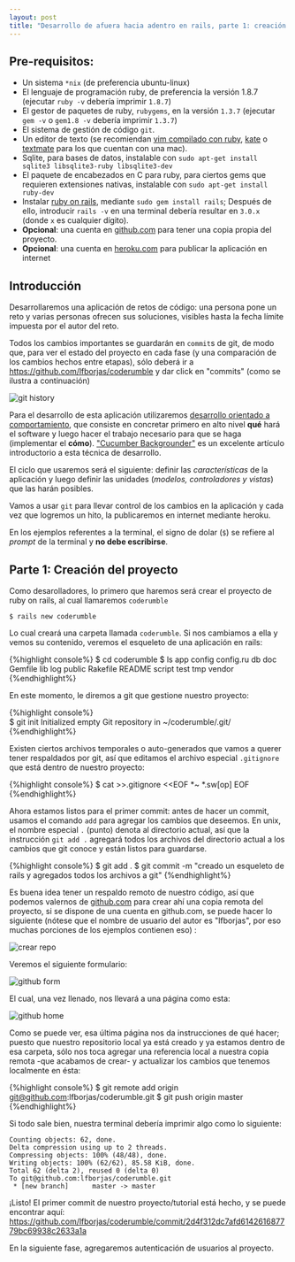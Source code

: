 ```yaml
---
layout: post
title: "Desarrollo de afuera hacia adentro en rails, parte 1: creación del proyecto"
---
```


## Pre-requisitos:

* Un sistema `*nix` (de preferencia ubuntu-linux)
* El lenguaje de programación ruby, de preferencia la versión 1.8.7 (ejecutar `ruby -v` debería imprimir `1.8.7`)
* El gestor de paquetes de ruby, `rubygems`, en la versión `1.3.7` (ejecutar `gem -v` o `gem1.8 -v` debería imprimir `1.3.7`)
* El sistema de gestión de código `git`.
* Un editor de texto (se recomiendan [vim compilado con ruby](http://www.ozmox.com/2010/08/22/compile-your-own-vim/), [kate](http://kate-editor.org/about-kate/) o [textmate](http://macromates.com/) para los que cuentan con una mac).
* Sqlite, para bases de datos, instalable con `sudo apt-get install sqlite3 libsqlite3-ruby libsqlite3-dev`
* El paquete de encabezados en C para ruby, para ciertos gems que requieren extensiones nativas, instalable con `sudo apt-get install ruby-dev`
* Instalar [ruby on rails](http://rubyonrails.org/), mediante `sudo gem install rails`; Después de ello, introducir `rails -v` en una terminal debería resultar en `3.0.x` (donde `x` es cualquier dígito).
* **Opcional**: una cuenta en [github.com](https://github.com) para tener una copia propia del proyecto.
* **Opcional**: una cuenta en [heroku.com](http://heroku.com/) para publicar la aplicación en internet

## Introducción

Desarrollaremos una aplicación de retos de código: una persona pone un reto y varias personas ofrecen sus soluciones, visibles hasta la fecha límite impuesta por el autor del reto.

Todos los cambios importantes se guardarán en `commit`s de git, de modo que, para ver el estado del proyecto en cada fase (y una comparación de los cambios hechos entre etapas), sólo deberá ir a <https://github.com/lfborjas/coderumble> y dar click en "commits" (como se ilustra a continuación)

![git history](http://farm5.static.flickr.com/4064/5152071063_58a3bbe095.jpg)

Para el desarrollo de esta aplicación utilizaremos [desarrollo orientado a comportamiento](http://en.wikipedia.org/wiki/Behavior_Driven_Development), que consiste en concretar primero en alto nivel **qué** hará el software y luego hacer el trabajo necesario para que se haga (implementar el **cómo**). ["Cucumber Backgrounder"](https://github.com/aslakhellesoy/cucumber/wiki/Cucumber-Backgrounder) es un excelente artículo introductorio a esta técnica de desarrollo. 

El ciclo que usaremos será el siguiente: definir las *características* de la aplicación y luego definir las unidades (*modelos, controladores y vistas*) que las harán posibles.

Vamos a usar `git` para llevar control de los cambios en la aplicación y cada vez que logremos un hito, la publicaremos en internet mediante heroku.

En los ejemplos referentes a la terminal, el signo de dolar (`$`) se refiere al *prompt* de la terminal y **no debe escribirse**.

## Parte 1: Creación del proyecto 

Como desarolladores, lo primero que haremos será crear el proyecto de ruby on rails, al cual llamaremos `coderumble`

    $ rails new coderumble

Lo cual creará una carpeta llamada `coderumble`. Si nos cambiamos a ella y vemos su contenido, veremos el esqueleto de una aplicación en rails:

{%highlight console%}
$ cd coderumble
$ ls
app  config  config.ru  db  doc  Gemfile  lib  log  public  Rakefile
README  script  test  tmp  vendor
{%endhighlight%}

En este momento, le diremos a git que gestione nuestro proyecto:

{%highlight console%}    
$ git init
Initialized empty Git repository in ~/coderumble/.git/
{%endhighlight%}

Existen ciertos archivos temporales o auto-generados que vamos a querer tener respaldados por git, así que editamos el archivo especial  `.gitignore` que está dentro de nuestro proyecto:

{%highlight console%}
$ cat >>.gitignore <<EOF
*~
*.sw[op]
EOF
{%endhighlight%}

Ahora estamos listos para el primer commit: antes de hacer un commit, usamos el comando  `add` para agregar los cambios que deseemos. En unix, el nombre especial `.` (punto) denota al directorio actual, así que la instrucción `git add .` agregará todos los archivos del directorio actual a los cambios que git conoce y están listos para guardarse.

{%highlight console%}
$ git add .
$ git commit -m "creado un esqueleto de rails y agregados todos los archivos a git"
{%endhighlight%}

Es buena idea tener un respaldo remoto de nuestro código, así que podemos valernos de [github.com](https://github.com) para crear ahí una copia remota del proyecto, si se dispone de una cuenta en github.com, se puede hacer lo siguiente (nótese que el nombre de usuario del autor es "lfborjas", por eso muchas porciones de los ejemplos contienen eso) :

![crear repo](http://farm2.static.flickr.com/1417/5152626186_ccfa570c91.jpg)

Veremos el siguiente formulario:

![github form](http://farm5.static.flickr.com/4072/5152636382_bcb19f49cd.jpg)

El cual, una vez llenado, nos llevará a una página como esta:

![github home](http://farm2.static.flickr.com/1186/5152651516_f8ed04b3d5.jpg)

Como se puede ver, esa última página nos da instrucciones de qué hacer; puesto que nuestro repositorio local ya está creado y ya estamos dentro de esa carpeta, sólo nos toca agregar una referencia local a nuestra copia remota -que acabamos de crear- y actualizar los cambios que tenemos localmente en ésta:

{%highlight console%}
$ git remote add origin git@github.com:lfborjas/coderumble.git
$ git push origin master
{%endhighlight%}

Si todo sale bien, nuestra terminal debería imprimir algo como lo siguiente:

    Counting objects: 62, done.
    Delta compression using up to 2 threads.
    Compressing objects: 100% (48/48), done.
    Writing objects: 100% (62/62), 85.58 KiB, done.
    Total 62 (delta 2), reused 0 (delta 0)
    To git@github.com:lfborjas/coderumble.git
     * [new branch]      master -> master

¡Listo! El primer commit de nuestro proyecto/tutorial está hecho, y se puede encontrar aquí: <https://github.com/lfborjas/coderumble/commit/2d4f312dc7afd614261687779bc69938c2633a1a>

En la siguiente fase, agregaremos autenticación de usuarios al proyecto.
